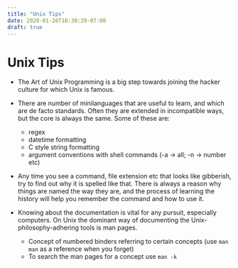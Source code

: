 ```yaml
---
title: "Unix Tips"
date: 2020-01-26T16:30:29-07:00
draft: true
---
```


# Unix Tips

- The Art of Unix Programming is a big step towards joining
  the hacker culture for which Unix is famous.

- There are number of minilanguages that are useful to learn,
  and which are de facto standards. Often they are extended in incompatible ways,
  but the core is always the same. Some of these are:
  - regex
  - datetime formatting
  - C style string formatting
  - argument conventions with shell commands (-a -> all; -n -> number etc)

- Any time you see a command, file extension etc that looks like gibberish,
  try to find out why it is spelled like that.
  There is always a reason why things are named the way they are,
  and the process of learning the history will help you remember
  the command and how to use it.

- Knowing about the documentation is vital for any pursuit, especially computers.
  On Unix the dominant way of documenting the Unix-philosophy-adhering tools
  is man pages.
  - Concept of numbered binders referring to certain concepts (use `man man`
    as a reference when you forget)
  - To search the man pages for a concept use `man -k`
